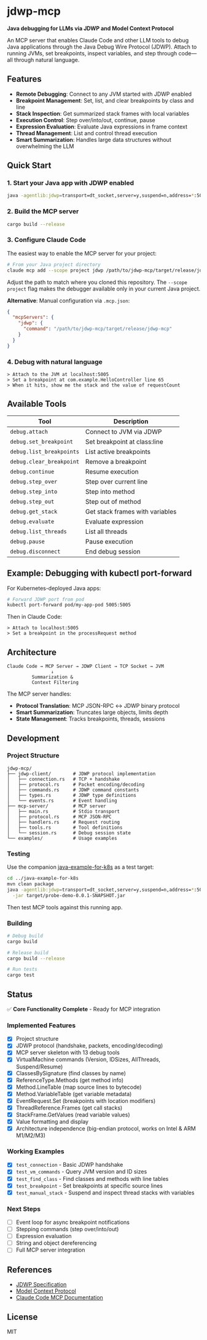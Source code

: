 # jdwp-mcp

**Java debugging for LLMs via JDWP and Model Context Protocol**

An MCP server that enables Claude Code and other LLM tools to debug Java
applications through the Java Debug Wire Protocol (JDWP). Attach to running
JVMs, set breakpoints, inspect variables, and step through code—all through
natural language.

## Features

- **Remote Debugging**: Connect to any JVM started with JDWP enabled
- **Breakpoint Management**: Set, list, and clear breakpoints by class and line
- **Stack Inspection**: Get summarized stack frames with local variables
- **Execution Control**: Step over/into/out, continue, pause
- **Expression Evaluation**: Evaluate Java expressions in frame context
- **Thread Management**: List and control thread execution
- **Smart Summarization**: Handles large data structures without overwhelming the LLM

## Quick Start

### 1. Start your Java app with JDWP enabled

```bash
java -agentlib:jdwp=transport=dt_socket,server=y,suspend=n,address=*:5005 -jar myapp.jar
```

### 2. Build the MCP server

```bash
cargo build --release
```

### 3. Configure Claude Code

The easiest way to enable the MCP server for your project:

```bash
# From your Java project directory
claude mcp add --scope project jdwp /path/to/jdwp-mcp/target/release/jdwp-mcp
```

Adjust the path to match where you cloned this repository. The `--scope project` flag makes the debugger available only in your current Java project.

**Alternative**: Manual configuration via `.mcp.json`:

```json
{
  "mcpServers": {
    "jdwp": {
      "command": "/path/to/jdwp-mcp/target/release/jdwp-mcp"
    }
  }
}
```

### 4. Debug with natural language

```
> Attach to the JVM at localhost:5005
> Set a breakpoint at com.example.HelloController line 65
> When it hits, show me the stack and the value of requestCount
```

## Available Tools

| Tool | Description |
|------|-------------|
| `debug.attach` | Connect to JVM via JDWP |
| `debug.set_breakpoint` | Set breakpoint at class:line |
| `debug.list_breakpoints` | List active breakpoints |
| `debug.clear_breakpoint` | Remove a breakpoint |
| `debug.continue` | Resume execution |
| `debug.step_over` | Step over current line |
| `debug.step_into` | Step into method |
| `debug.step_out` | Step out of method |
| `debug.get_stack` | Get stack frames with variables |
| `debug.evaluate` | Evaluate expression |
| `debug.list_threads` | List all threads |
| `debug.pause` | Pause execution |
| `debug.disconnect` | End debug session |

## Example: Debugging with kubectl port-forward

For Kubernetes-deployed Java apps:

```bash
# Forward JDWP port from pod
kubectl port-forward pod/my-app-pod 5005:5005
```

Then in Claude Code:
```
> Attach to localhost:5005
> Set a breakpoint in the processRequest method
```

## Architecture

```
Claude Code → MCP Server → JDWP Client → TCP Socket → JVM
                ↓
         Summarization &
         Context Filtering
```

The MCP server handles:
- **Protocol Translation**: MCP JSON-RPC ↔ JDWP binary protocol
- **Smart Summarization**: Truncates large objects, limits depth
- **State Management**: Tracks breakpoints, threads, sessions

## Development

### Project Structure

```
jdwp-mcp/
├── jdwp-client/        # JDWP protocol implementation
│   ├── connection.rs   # TCP + handshake
│   ├── protocol.rs     # Packet encoding/decoding
│   ├── commands.rs     # JDWP command constants
│   ├── types.rs        # JDWP type definitions
│   └── events.rs       # Event handling
├── mcp-server/         # MCP server
│   ├── main.rs         # Stdio transport
│   ├── protocol.rs     # MCP JSON-RPC
│   ├── handlers.rs     # Request routing
│   ├── tools.rs        # Tool definitions
│   └── session.rs      # Debug session state
└── examples/           # Usage examples
```

### Testing

Use the companion [java-example-for-k8s](../java-example-for-k8s) as a test target:

```bash
cd ../java-example-for-k8s
mvn clean package
java -agentlib:jdwp=transport=dt_socket,server=y,suspend=n,address=*:5005 \
  -jar target/probe-demo-0.0.1-SNAPSHOT.jar
```

Then test MCP tools against this running app.

### Building

```bash
# Debug build
cargo build

# Release build
cargo build --release

# Run tests
cargo test
```

## Status

✅ **Core Functionality Complete** - Ready for MCP integration

### Implemented Features
- [x] Project structure
- [x] JDWP protocol (handshake, packets, encoding/decoding)
- [x] MCP server skeleton with 13 debug tools
- [x] VirtualMachine commands (Version, IDSizes, AllThreads, Suspend/Resume)
- [x] ClassesBySignature (find classes by name)
- [x] ReferenceType.Methods (get method info)
- [x] Method.LineTable (map source lines to bytecode)
- [x] Method.VariableTable (get variable metadata)
- [x] EventRequest.Set (breakpoints with location modifiers)
- [x] ThreadReference.Frames (get call stacks)
- [x] StackFrame.GetValues (read variable values)
- [x] Value formatting and display
- [x] Architecture independence (big-endian protocol, works on Intel & ARM M1/M2/M3)

### Working Examples
- [x] `test_connection` - Basic JDWP handshake
- [x] `test_vm_commands` - Query JVM version and ID sizes
- [x] `test_find_class` - Find classes and methods with line tables
- [x] `test_breakpoint` - Set breakpoints at specific source lines
- [x] `test_manual_stack` - Suspend and inspect thread stacks with variables

### Next Steps
- [ ] Event loop for async breakpoint notifications
- [ ] Stepping commands (step over/into/out)
- [ ] Expression evaluation
- [ ] String and object dereferencing
- [ ] Full MCP server integration

## References

- [JDWP Specification](https://docs.oracle.com/javase/8/docs/platform/jpda/jdwp/jdwp-protocol.html)
- [Model Context Protocol](https://modelcontextprotocol.io/)
- [Claude Code MCP Documentation](https://docs.claude.com/claude-code)

## License

MIT

